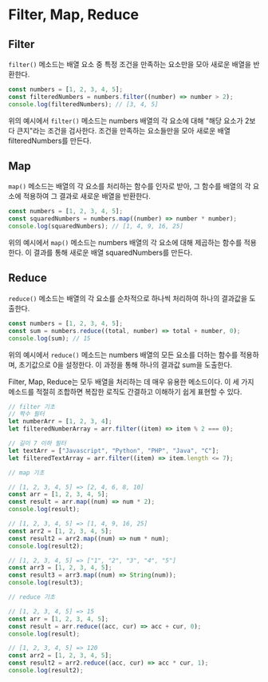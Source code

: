 # Filter, Map, Reduce

## Filter

`filter()` 메소드는 배열 요소 중 특정 조건을 만족하는 요소만을 모아 새로운 배열을 반환한다.

```jsx
const numbers = [1, 2, 3, 4, 5];
const filteredNumbers = numbers.filter((number) => number > 2);
console.log(filteredNumbers); // [3, 4, 5]
```

위의 예시에서 `filter()` 메소드는 numbers 배열의 각 요소에 대해 "해당 요소가 2보다 큰지"라는 조건을 검사한다. 조건을 만족하는 요소들만을 모아 새로운 배열 filteredNumbers를 만든다.

## Map

`map()` 메소드는 배열의 각 요소를 처리하는 함수를 인자로 받아, 그 함수를 배열의 각 요소에 적용하여 그 결과로 새로운 배열을 반환한다.

```jsx
const numbers = [1, 2, 3, 4, 5];
const squaredNumbers = numbers.map((number) => number * number);
console.log(squaredNumbers); // [1, 4, 9, 16, 25]
```

위의 예시에서 `map()` 메소드는 numbers 배열의 각 요소에 대해 제곱하는 함수를 적용한다. 이 결과를 통해 새로운 배열 squaredNumbers를 만든다.

## Reduce

`reduce()` 메소드는 배열의 각 요소를 순차적으로 하나씩 처리하여 하나의 결과값을 도출한다.

```jsx
const numbers = [1, 2, 3, 4, 5];
const sum = numbers.reduce((total, number) => total + number, 0);
console.log(sum); // 15
```

위의 예시에서 `reduce()` 메소드는 numbers 배열의 모든 요소를 더하는 함수를 적용하며, 초기값으로 0을 설정한다. 이 과정을 통해 하나의 결과값 sum을 도출한다.

Filter, Map, Reduce는 모두 배열을 처리하는 데 매우 유용한 메소드이다. 이 세 가지 메소드를 적절히 조합하면 복잡한 로직도 간결하고 이해하기 쉽게 표현할 수 있다.

```jsx
// filter 기초
// 짝수 필터
let numberArr = [1, 2, 3, 4];
let filteredNumberArray = arr.filter((item) => item % 2 === 0);

// 길이 7 이하 필터
let textArr = ["Javascript", "Python", "PHP", "Java", "C"];
let filteredTextArray = arr.filter((item) => item.length <= 7);
```

```jsx
// map 기초

// [1, 2, 3, 4, 5] => [2, 4, 6, 8, 10]
const arr = [1, 2, 3, 4, 5];
const result = arr.map((num) => num * 2);
console.log(result);

// [1, 2, 3, 4, 5] => [1, 4, 9, 16, 25]
const arr2 = [1, 2, 3, 4, 5];
const result2 = arr2.map((num) => num * num);
console.log(result2);

// [1, 2, 3, 4, 5] => ["1", "2", "3", "4", "5"]
const arr3 = [1, 2, 3, 4, 5];
const result3 = arr3.map((num) => String(num));
console.log(result3);
```

```jsx
// reduce 기초

// [1, 2, 3, 4, 5] => 15
const arr = [1, 2, 3, 4, 5];
const result = arr.reduce((acc, cur) => acc + cur, 0);
console.log(result);

// [1, 2, 3, 4, 5] => 120
const arr2 = [1, 2, 3, 4, 5];
const result2 = arr2.reduce((acc, cur) => acc * cur, 1);
console.log(result2);
```
